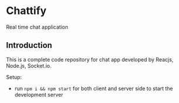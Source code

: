 # Chattify
Real time chat application

## Introduction
This is a complete code repository for chat app developed by Reacjs, Node.js, Socket.io. 

Setup:
- run ```npm i && npm start``` for both client and server side to start the development server


